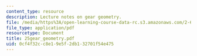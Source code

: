 ```yaml
---
content_type: resource
description: Lecture notes on gear geometry.
file: /media/https%3A/open-learning-course-data-rc.s3.amazonaws.com/2-611-marine-power-and-propulsion-fall-2006/0cf4f32cc8e19e5f2db132701f54e475_25gear_geometry.pdf
file_type: application/pdf
resourcetype: Document
title: 25gear_geometry.pdf
uid: 0cf4f32c-c8e1-9e5f-2db1-32701f54e475
---
```

